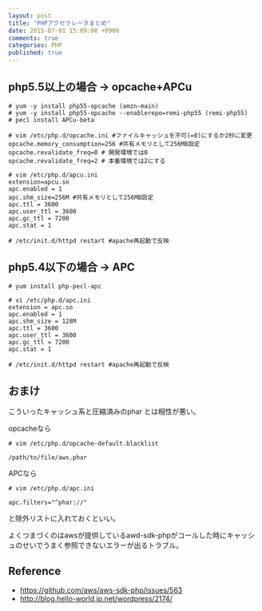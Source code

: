 ```yaml
---
layout: post
title: "PHPアクセラレータまとめ"
date: 2015-07-01 15:09:08 +0900
comments: true
categories: PHP
published: true
---
```


## php5.5以上の場合 → opcache+APCu

```
# yum -y install php55-opcache (amzn-main)
# yum -y install php55-opcache --enablerepo=remi-php55 (remi-php55)
# pecl install APCu-beta

# vim /etc/php.d/opcache.ini #ファイルキャッシュを不可(=0)にするか2秒に変更
opcache.memory_consumption=256 #共有メモリとして256MB設定
opcache.revalidate_freq=0 # 開発環境では0
opcache.revalidate_freq=2 # 本番環境では2にする

# vim /etc/php.d/apcu.ini
extension=apcu.so
apc.enabled = 1
apc.shm_size=256M #共有メモリとして256MB設定
apc.ttl = 3600
apc.user_ttl = 3600
apc.gc_ttl = 7200
apc.stat = 1

# /etc/init.d/httpd restart #apache再起動で反映
```

## php5.4以下の場合 → APC

```
# yum install php-pecl-apc

# vi /etc/php.d/apc.ini
extension = apc.so
apc.enabled = 1
apc.shm_size = 128M
apc.ttl = 3600
apc.user_ttl = 3600
apc.gc_ttl = 7200
apc.stat = 1

# /etc/init.d/httpd restart #apache再起動で反映
```

## おまけ

こういったキャッシュ系と圧縮済みのphar とは相性が悪い。

opcacheなら

```
# vim /etc/php.d/opcache-default.blacklist

/path/to/file/aws.phar
```

APCなら

```
# vim /etc/php.d/apc.ini

apc.filters="^phar://"
```

と除外リストに入れておくといい。

よくつまづくのはawsが提供しているawd-sdk-phpがコールした時にキャッシュのせいでうまく参照できないエラーが出るトラブル。

## Reference

- <https://github.com/aws/aws-sdk-php/issues/563>
- <http://blog.hello-world.jp.net/wordpress/2174/>
